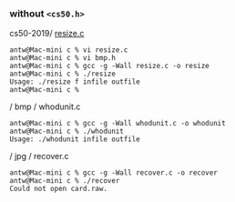 
### without `<cs50.h>`
cs50-2019/ [resize.c](https://github.com/alvinng222/cs50-2019/blob/cs50/problems/2019/x/resize/more/resize.c)
``` console
antw@Mac-mini c % vi resize.c
antw@Mac-mini c % vi bmp.h 
antw@Mac-mini c % gcc -g -Wall resize.c -o resize
antw@Mac-mini c % ./resize
Usage: ./resize f infile outfile
antw@Mac-mini c % 
```
/ bmp / whodunit.c
``` console
antw@Mac-mini c % gcc -g -Wall whodunit.c -o whodunit
antw@Mac-mini c % ./whodunit
Usage: ./whodunit infile outfile
```
/ jpg / recover.c
``` console
antw@Mac-mini c % gcc -g -Wall recover.c -o recover  
antw@Mac-mini c % ./recover
Could not open card.raw.
```
